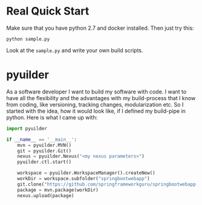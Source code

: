 # Real Quick Start
Make sure that you have python 2.7 and docker installed. Then just try this:
```
python sample.py
```
Look at the `sample.py` and write your own build scripts.

# pyuilder
As a software developer I want to build my software with code. I want to have all the flexibility and the advantages with my build-process that I know from coding, like versioning, tracking changes, modularization etc. So I started with the idea, how it would look like, if I defined my build-pipe in python. Here is what I came up with:

```python
import pyuilder

if __name__ == '__main__':
	mvn = pyuilder.MVN()
	git = pyuilder.Git()
	nexus = pyuilder.Nexus("<my nexus parameters>")
	pyuilder.ctl.start()

	workspace = pyuilder.WorkspaceManager().createNew()
	workDir = workspace.subfolder("springbootwebapp")
	git.clone("https://github.com/springframeworkguru/springbootwebapp.git").to(workDir)
	package = mvn.package(workDir)
	nexus.upload(package)
```


